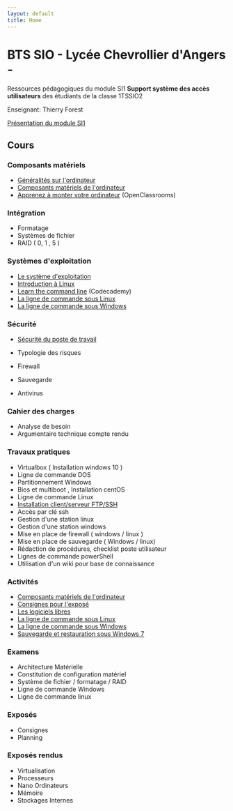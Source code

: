 ```yaml
---
layout: default
title: Home
---
```


# BTS SIO - Lycée Chevrollier d'Angers - 

Ressources pédagogiques du module SI1 **Support système des accès utilisateurs** des étudiants de la classe 1TSSIO2

Enseignant: Thierry Forest

[Présentation du module SI1](presentation) 

## Cours

### Composants matériels

* [Généralités sur l'ordinateur](lessons/ordinateur)
* [Composants matériels de l'ordinateur](http://prof.bpesquet.fr/cours/composants-materiels-ordinateur/)
* [Apprenez à monter votre ordinateur](https://openclassrooms.com/courses/apprenez-a-monter-votre-ordinateur) (OpenClassrooms)

### Intégration

* Formatage
* Systèmes de fichier
* RAID ( 0, 1 , 5 )

### Systèmes d'exploitation

* [Le système d'exploitation](lessons/systeme-exploitation)
* [Introduction à Linux](lessons/linux)
* [Learn the command line](https://www.codecademy.com/learn/learn-the-command-line) (Codecademy)
* [La ligne de commande sous Linux](lessons/ligne-commande-linux)
* [La ligne de commande sous Windows](lessons/ligne-commande-windows)

### Sécurité

* [Sécurité du poste de travail](lessons/securite-poste-de-travail)

* Typologie des risques
* Firewall
* Sauvegarde
* Antivirus 

### Cahier des charges

* Analyse de besoin
* Argumentaire technique compte rendu

### Travaux pratiques

* Virtualbox ( Installation  windows 10 )
* Ligne de commande DOS
* Partitionnement Windows 
* Bios et multiboot , Installation centOS
* Ligne de commande Linux 
* [Installation client/serveur FTP/SSH](tp/ftpopenssh.md)
* Accès par clé ssh 
* Gestion d'une station linux
* Gestion d'une station windows 
* Mise en place de firewall ( windows / linux )
* Mise en place de sauvegarde ( Windows / linux)
* Rédaction de procédures, checklist poste utilisateur
* Lignes de commande powerShell 
* Utilisation d'un wiki pour base de connaissance 

### Activités

* [Composants matériels de l'ordinateur](activities/composants-materiels)
* [Consignes pour l'exposé](activities/consignes-expose)
* [Les logiciels libres](activities/logiciels-libres)
* [La ligne de commande sous Linux](activities/ligne-commande-linux)
* [La ligne de commande sous Windows](activities/ligne-commande-windows)
* [Sauvegarde et restauration sous Windows 7](activities/sauvegarde-restauration-w7)

### Examens

* Architecture Matérielle
* Constitution de configuration matériel 
* Système de fichier / formatage / RAID 
* Ligne de commande Windows
* Ligne de commande linux

### Exposés

* Consignes 
* Planning

### Exposés rendus 

* Virtualisation 
* Processeurs
* Nano Ordinateurs
* Mémoire
* Stockages Internes

